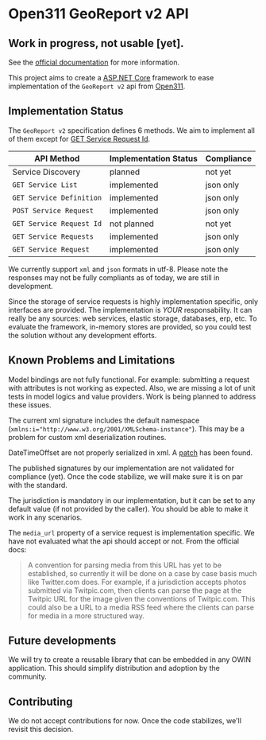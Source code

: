 # Open311 GeoReport v2 API

## Work in progress, not usable [yet].

See the [official documentation](http://wiki.open311.org/GeoReport_v2/) for more information.

This project aims to create a [ASP.NET Core](https://docs.microsoft.com/en-ca/aspnet/core/)
framework to ease implementation of the `GeoReport v2` api from [Open311](http://www.open311.org/).

## Implementation Status

The `GeoReport v2` specification defines 6 methods. We aim to implement all of them
except for [GET Service Request Id](http://wiki.open311.org/GeoReport_v2/#get-servicerequestid-from-a-token).

| API Method               | Implementation Status | Compliance |
|--------------------------|-----------------------|------------|
| Service Discovery        | planned               | not yet    |
| `GET Service List`       | implemented           | json only  |
| `GET Service Definition` | implemented           | json only  |
| `POST Service Request`   | implemented           | json only  |
| `GET Service Request Id` | not planned           | not yet    |
| `GET Service Requests`   | implemented           | json only  |
| `GET Service Request`    | implemented           | json only  |

We currently support `xml` and `json` formats in utf-8. Please note the responses may not be fully
compliants as of today, we are still in development.

Since the storage of service requests is highly implementation specific, only interfaces are provided.
The implementation is *YOUR* responsability. It can really be any sources: web services, elastic storage,
databases, erp, etc.  To evaluate the framework, in-memory stores are provided, so you could test the
solution without any development efforts.

## Known Problems and Limitations

Model bindings are not fully functional. For example: submitting a request with attributes is not working
as expected. Also, we are missing a lot of unit tests in model logics and value providers.
Work is being planned to address these issues.

The current xml signature includes the default namespace (`xmlns:i="http://www.w3.org/2001/XMLSchema-instance"`).
This may be a problem for custom xml deserialization routines.

DateTimeOffset are not properly serialized in xml. A
[patch](http://stackoverflow.com/questions/35866155/web-api-2-datetimeoffset-xml-serialization-issue)
has been found.

The published signatures by our implementation are not validated for compliance (yet).
Once the code stabilize, we will make sure it is on par with the standard.

The jurisdiction is mandatory in our implementation, but it can be set to any default value
(if not provided by the caller). You should be able to make it work in any scenarios.

The `media_url` property of a service request is implementation specific. We have not evaluated
what the api should accept or not.  From the official docs:

> A convention for parsing media from this URL has yet to be established, so currently
> it will be done on a case by case basis much like Twitter.com does. For example,
> if a jurisdiction accepts photos submitted via Twitpic.com, then clients can parse the
> page at the Twitpic URL for the image given the conventions of Twitpic.com.
> This could also be a URL to a media RSS feed where the clients can parse for media
> in a more structured way.

## Future developments

We will try to create a reusable library that can be embedded in any OWIN application.
This should simplify distribution and adoption by the community.

## Contributing

We do not accept contributions for now. Once the code stabilizes, we'll revisit this decision.
